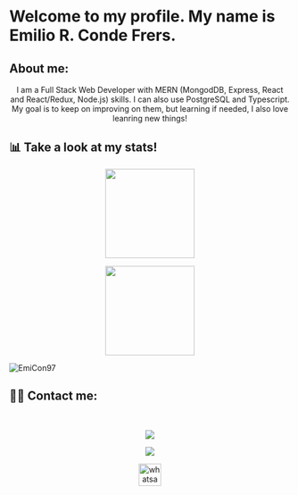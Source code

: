 # Welcome to my profile. My name is Emilio R. Conde Frers.

## About me:
<p align="center">I am a Full Stack Web Developer with MERN (MongodDB, Express, React and React/Redux, Node.js) skills. I can also use PostgreSQL and Typescript. My goal is to keep on improving on them, but learning if needed, I also love leanring new things!</p>

## 📊 Take a look at my stats!
<a href="https://github.com/EmiCon97" >
<p align="center" bgcolor="white" ><img height="160em" src="https://github-readme-stats.vercel.app/api?username=EmiCon97&show_icons=true&bg_color=fff&title_color=DD6387&icon_color=BD93F9&text_color=023047&border_color=fff" /></p>
<p align="center" bgcolor="white" ><img height="160em" src="https://github-readme-stats.vercel.app/api/top-langs/?username=EmiCon97&layout=compact&bg_color=fff&title_color=DD6387&icon_color=BD93F9&text_color=023047&border_color=fff" /></p>
</a>
<p><img align="center" src="https://github-readme-streak-stats.herokuapp.com/?user=EmiCon97&theme=light" alt="EmiCon97" /></p>

## ✍🏻 Contact me:
</br>
<a href="mailto:derleuchtturm97@gmail.com" target="_blank">
<p align="center" bgcolor="white" ><img src="https://img.icons8.com/color/48/000000/gmail-new.png"/></p>
</a>
<a href="https://www.linkedin.com/in/emilio-rodrigo-conde-frers-827016230/" target="_blank">
<p align="center" bgcolor="white" ><img src="https://img.icons8.com/color/48/000000/linkedin.png"/></p>
</a>
<a href="https://wa.link/axr0dz" target="_blank"> 
<p align="center" bgcolor="white" ><img src="https://img.icons8.com/external-justicon-lineal-color-justicon/64/000000/external-whatsapp-social-media-justicon-lineal-color-justicon.png" alt="whatsapp" width="40" height="40"/></p>
 </a>
</br>


